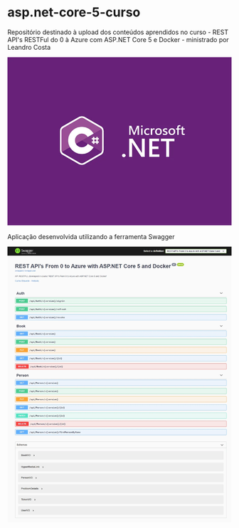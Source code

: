 # asp.net-core-5-curso

Repositório destinado à upload dos conteúdos aprendidos no curso - REST API's RESTFul do 0 à Azure com ASP.NET Core 5 e Docker - ministrado por Leandro Costa

![ScreenShot](./src/images/dotnetcore.webp)

Aplicação desenvolvida utilizando a ferramenta Swagger

![ScreenShot](./src/images/swagger.webp)

